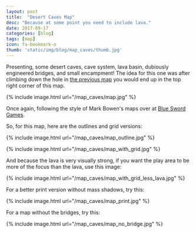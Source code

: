 ```yaml
---
layout: post
title:  "Desert Caves Map"
desc: "Because at some point you need to include lava."
date: 2017-09-17
categories: [blog]
tags: [map]
icon: fa-bookmark-o
thumb: 'static/img/blog/map_caves/thumb.jpg'
---
```


Presenting, some desert caves, cave system, lava basin, dubiously engineered bridges, and small
encampment! The idea for this one was after climbing down the hole in [the previous map](/blog/2017/09/16/map-camp.html)
you would end up in the top right corner of this map.

{% include image.html url="/map_caves/map.jpg"  %}

Once again, following the style of Mark Bowen's maps over at [Blue Sword Games](https://www.patreon.com/blueswordgames).


So, for this map, here are the outlines and grid versions:

{% include image.html url="/map_caves/map_outline.jpg"  %}

{% include image.html url="/map_caves/map_with_grid.jpg"  %}

And because the lava is very visually strong, if you want the play area to be more 
of the focus than the lava, use this image:

{% include image.html url="/map_caves/map_with_grid_less_lava.jpg"  %}

For a better print version without mass shadows, try this:

{% include image.html url="/map_caves/map_print.jpg"  %}

For a map without the bridges, try this:

{% include image.html url="/map_caves/map_no_bridge.jpg"  %}
